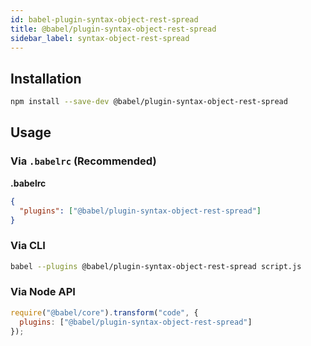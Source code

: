 ```yaml
---
id: babel-plugin-syntax-object-rest-spread
title: @babel/plugin-syntax-object-rest-spread
sidebar_label: syntax-object-rest-spread
---
```


## Installation

```sh
npm install --save-dev @babel/plugin-syntax-object-rest-spread
```

## Usage

### Via `.babelrc` (Recommended)

**.babelrc**

```json
{
  "plugins": ["@babel/plugin-syntax-object-rest-spread"]
}
```

### Via CLI

```sh
babel --plugins @babel/plugin-syntax-object-rest-spread script.js
```

### Via Node API

```javascript
require("@babel/core").transform("code", {
  plugins: ["@babel/plugin-syntax-object-rest-spread"]
});
```

